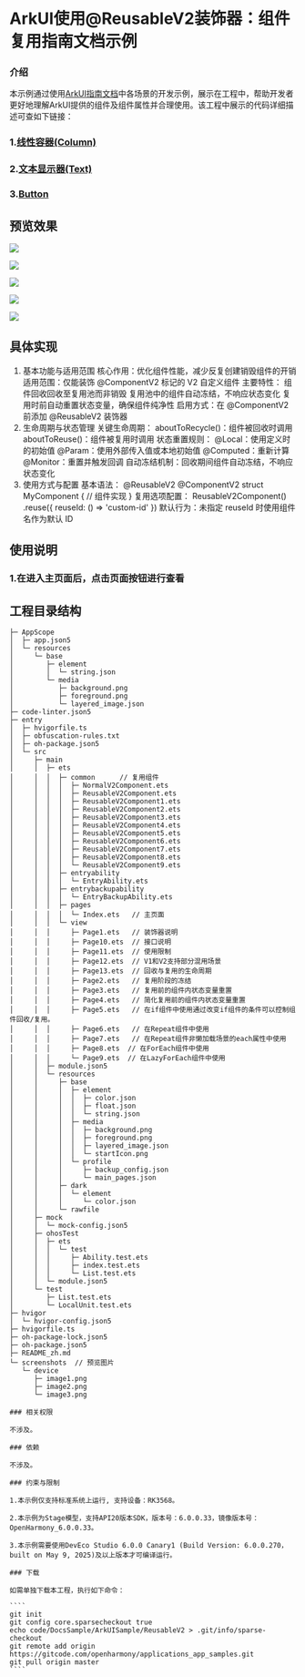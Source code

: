 # ArkUI使用@ReusableV2装饰器：组件复用指南文档示例

### 介绍

本示例通过使用[ArkUI指南文档](https://docs.openharmony.cn/pages/v6.0/zh-cn/application-dev/ui/state-management/arkts-basic-syntax-overview.md)中各场景的开发示例，展示在工程中，帮助开发者更好地理解ArkUI提供的组件及组件属性并合理使用。该工程中展示的代码详细描述可查如下链接：

### 1.[线性容器(Column)](https://docs.openharmony.cn/pages/v6.0/zh-cn/application-dev/reference/apis-arkui/arkui-ts/ts-container-column.md)

### 2.[文本显示器(Text)](https://docs.openharmony.cn/pages/v5.1/en/application-dev/reference/apis-arkui/arkui-ts/ts-basic-components-text.md)

### 3.[Button](https://docs.openharmony.cn/pages/v4.1/zh-cn/application-dev/reference/apis-arkui/arkui-ts/ts-basic-components-button.md)

## 预览效果

![](screenshots/device/image1.jpeg)

![](screenshots/device/image3.jpeg)

![](screenshots/device/imag3.jpeg)

![](screenshots/device/image2.jpeg)

![](screenshots/device/image4.jpeg)

## 具体实现
1. 基本功能与适用范围
   核心作用：优化组件性能，减少反复创建销毁组件的开销
   适用范围：仅能装饰 @ComponentV2 标记的 V2 自定义组件
   主要特性：
   组件回收回收至复用池而非销毁
   复用池中的组件自动冻结，不响应状态变化
   复用时前自动重置状态变量，确保组件纯净性
   启用方式：在 @ComponentV2 前添加 @ReusableV2 装饰器
2. 生命周期与状态管理
   关键生命周期：
   aboutToRecycle()：组件被回收时调用
   aboutToReuse()：组件被复用时调用
   状态重置规则：
   @Local：使用定义时的初始值
   @Param：使用外部传入值或本地初始值
   @Computed：重新计算
   @Monitor：重置并触发回调
   自动冻结机制：回收期间组件自动冻结，不响应状态变化
3. 使用方式与配置
   基本语法：
   @ReusableV2
   @ComponentV2
   struct MyComponent {
   // 组件实现
   }
   复用选项配置：
   ReusableV2Component()
   .reuse({ reuseId: () => 'custom-id' })
   默认行为：未指定 reuseId 时使用组件名作为默认 ID


## 使用说明

### 1.在进入主页面后，点击页面按钮进行查看

## 工程目录结构


```
├─ AppScope
│  ├─ app.json5
│  └─ resources
│     └─ base
│        ├─ element
│        │  └─ string.json
│        └─ media
│           ├─ background.png
│           ├─ foreground.png
│           └─ layered_image.json
├─ code-linter.json5
├─ entry
│  ├─ hvigorfile.ts
│  ├─ obfuscation-rules.txt
│  ├─ oh-package.json5
│  └─ src
│     ├─ main
│     │  ├─ ets
│     │  │  ├─ common      // 复用组件
│     │  │  │  ├─ NormalV2Component.ets
│     │  │  │  ├─ ReusableV2Component.ets
│     │  │  │  ├─ ReusableV2Component1.ets
│     │  │  │  ├─ ReusableV2Component2.ets
│     │  │  │  ├─ ReusableV2Component3.ets
│     │  │  │  ├─ ReusableV2Component4.ets
│     │  │  │  ├─ ReusableV2Component5.ets
│     │  │  │  ├─ ReusableV2Component6.ets
│     │  │  │  ├─ ReusableV2Component7.ets
│     │  │  │  ├─ ReusableV2Component8.ets
│     │  │  │  └─ ReusableV2Component9.ets
│     │  │  ├─ entryability
│     │  │  │  └─ EntryAbility.ets
│     │  │  ├─ entrybackupability
│     │  │  │  └─ EntryBackupAbility.ets
│     │  │  ├─ pages
│     │  │  │  └─ Index.ets   // 主页面
│     │  │  └─ view
│     │  │     ├─ Page1.ets   // 装饰器说明
│     │  │     ├─ Page10.ets  // 接口说明
│     │  │     ├─ Page11.ets  // 使用限制
│     │  │     ├─ Page12.ets  // V1和V2支持部分混用场景
│     │  │     ├─ Page13.ets  // 回收与复用的生命周期
│     │  │     ├─ Page2.ets   // 复用阶段的冻结
│     │  │     ├─ Page3.ets   // 复用前的组件内状态变量重置
│     │  │     ├─ Page4.ets   // 简化复用前的组件内状态变量重置
│     │  │     ├─ Page5.ets   // 在if组件中使用通过改变if组件的条件可以控制组件回收/复用。
│     │  │     ├─ Page6.ets   // 在Repeat组件中使用
│     │  │     ├─ Page7.ets   // 在Repeat组件非懒加载场景的each属性中使用
│     │  │     ├─ Page8.ets  // 在ForEach组件中使用
│     │  │     └─ Page9.ets  // 在LazyForEach组件中使用
│     │  ├─ module.json5
│     │  └─ resources
│     │     ├─ base
│     │     │  ├─ element
│     │     │  │  ├─ color.json
│     │     │  │  ├─ float.json
│     │     │  │  └─ string.json
│     │     │  ├─ media
│     │     │  │  ├─ background.png
│     │     │  │  ├─ foreground.png
│     │     │  │  ├─ layered_image.json
│     │     │  │  └─ startIcon.png
│     │     │  └─ profile
│     │     │     ├─ backup_config.json
│     │     │     └─ main_pages.json
│     │     ├─ dark
│     │     │  └─ element
│     │     │     └─ color.json
│     │     └─ rawfile
│     ├─ mock
│     │  └─ mock-config.json5
│     ├─ ohosTest
│     │  ├─ ets
│     │  │  └─ test
│     │  │     ├─ Ability.test.ets
│     │  │     ├─ index.test.ets
│     │  │     └─ List.test.ets
│     │  └─ module.json5
│     └─ test
│        ├─ List.test.ets
│        └─ LocalUnit.test.ets
├─ hvigor
│  └─ hvigor-config.json5
├─ hvigorfile.ts
├─ oh-package-lock.json5
├─ oh-package.json5
├─ README_zh.md
└─ screenshots  // 预览图片
   └─ device
      ├─ image1.png
      ├─ image2.png
      └─ image3.png

```

`````
### 相关权限

不涉及。

### 依赖

不涉及。

### 约束与限制

1.本示例仅支持标准系统上运行, 支持设备：RK3568。

2.本示例为Stage模型，支持API20版本SDK，版本号：6.0.0.33，镜像版本号：OpenHarmony_6.0.0.33。

3.本示例需要使用DevEco Studio 6.0.0 Canary1 (Build Version: 6.0.0.270， built on May 9, 2025)及以上版本才可编译运行。

### 下载

如需单独下载本工程，执行如下命令：

````
git init
git config core.sparsecheckout true
echo code/DocsSample/ArkUISample/ReusableV2 > .git/info/sparse-checkout
git remote add origin https://gitcode.com/openharmony/applications_app_samples.git
git pull origin master
````
`````